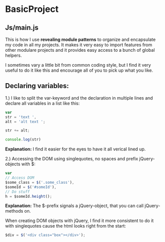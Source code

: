 # BasicProject

## Js/main.js ##

This is how I use **revealing module patterns** to organize and encapsulate my code in all my projects.
It makes it very easy to import features from other modulare projects and it provides easy access to a bunch of global helpers.

I sometimes vary a little bit from common coding style, but I find it very useful to do it like this and encourage all of you to pick up what you like.



## Declaring variables:

1.) I like to split the var-keyword and the declaration in multiple lines and declare all variables in a list like this:

```javascript
var
str = 'text ',
alt = 'alt text ';

str += alt;

console.log(str)
```

**Explanation:**
I find it easier for the eyes to have it all verical lined up.
 
 
 
 
2.) Accessing the DOM using singlequotes, no spaces and prefix jQuery-objects with $:

```javascript
var
// Access DOM
$some_class = $('.some_class'),
$someId = $('#someId'),
// Do stuff
h = $someId.height();
```

**Explanation:**
The $-prefix signals a jQuery-object, that you can call jQuery-methods on.

When creating DOM objects with jQuery, I find it more consistent to do it with singlequotes cause the html looks right from the start:

```javascript
$div = $('<div class="box"></div>');
```



